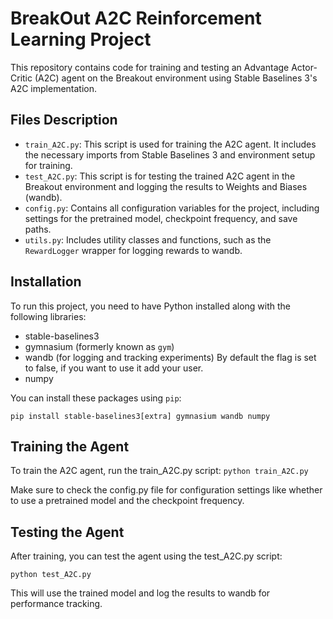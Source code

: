 # BreakOut A2C Reinforcement Learning Project

This repository contains code for training and testing an Advantage Actor-Critic (A2C) agent on the Breakout environment using Stable Baselines 3's A2C implementation.

## Files Description

- `train_A2C.py`: This script is used for training the A2C agent. It includes the necessary imports from Stable Baselines 3 and environment setup for training.
- `test_A2C.py`: This script is for testing the trained A2C agent in the Breakout environment and logging the results to Weights and Biases (wandb).
- `config.py`: Contains all configuration variables for the project, including settings for the pretrained model, checkpoint frequency, and save paths.
- `utils.py`: Includes utility classes and functions, such as the `RewardLogger` wrapper for logging rewards to wandb.

## Installation

To run this project, you need to have Python installed along with the following libraries:

- stable-baselines3
- gymnasium (formerly known as `gym`)
- wandb (for logging and tracking experiments) By default the flag is set to false, if you want to use it add your user.
- numpy

You can install these packages using `pip`:

```pip install stable-baselines3[extra] gymnasium wandb numpy```

## Training the Agent
To train the A2C agent, run the train_A2C.py script:
```python train_A2C.py```

Make sure to check the config.py file for configuration settings like whether to use a pretrained model and the checkpoint frequency.

## Testing the Agent
After training, you can test the agent using the test_A2C.py script:


```python test_A2C.py```

This will use the trained model and log the results to wandb for performance tracking.

